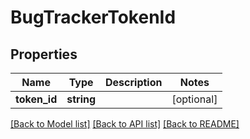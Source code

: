 # BugTrackerTokenId

## Properties
Name | Type | Description | Notes
------------ | ------------- | ------------- | -------------
**token_id** | **string** |  | [optional] 

[[Back to Model list]](../README.md#documentation-for-models) [[Back to API list]](../README.md#documentation-for-api-endpoints) [[Back to README]](../README.md)

